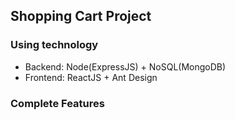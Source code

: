 ## Shopping Cart Project

### Using technology

- Backend: Node(ExpressJS) + NoSQL(MongoDB)
- Frontend: ReactJS + Ant Design

### Complete Features
